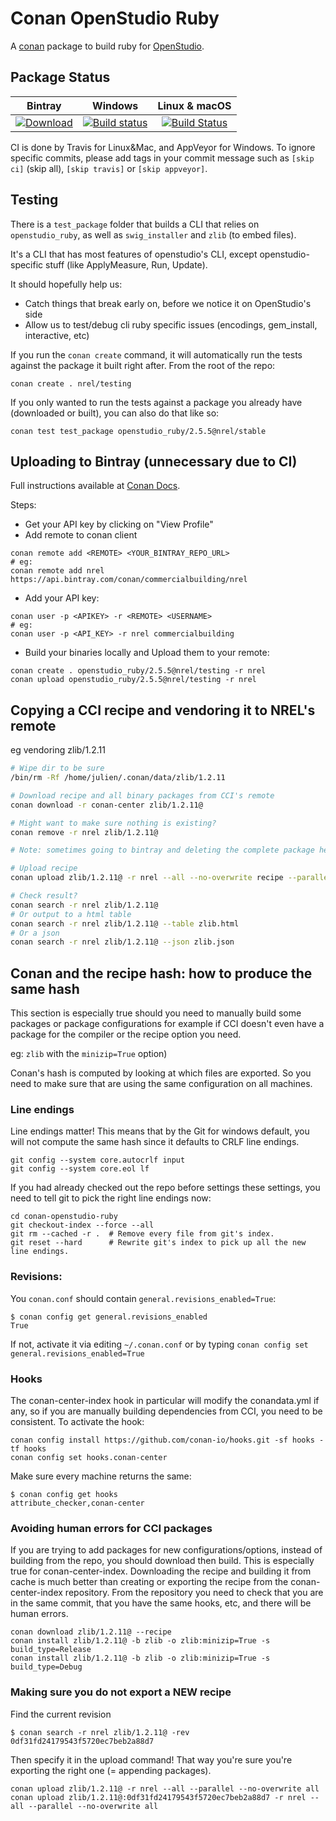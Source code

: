 # Conan OpenStudio Ruby

A [conan](https://conan.io/) package to build ruby for [OpenStudio](https://github.com/NREL/OpenStudio).

## Package Status

| Bintray | Windows | Linux & macOS |
|:--------:|:---------:|:-----------------:|
|[![Download](https://api.bintray.com/packages/commercialbuilding/nrel/openstudio_ruby%3Anrel/images/download.svg)](https://bintray.com/commercialbuilding/nrel/openstudio_ruby%3Anrel/_latestVersion)|[![Build status](https://ci.appveyor.com/api/projects/status/github/nrel/conan-openstudio-ruby?branch=master&svg=true)](https://ci.appveyor.com/project/ci-commercialbuildings/conan-openstudio-ruby/branch/master)|[![Build Status](https://travis-ci.org/nrel/conan-openstudio-ruby.svg?branch=master)](https://travis-ci.org/nrel/conan-openstudio-ruby)|

CI is done by Travis for Linux&Mac, and AppVeyor for Windows. To ignore specific commits, please add tags in your commit message such as `[skip ci]` (skip all), `[skip travis]` or `[skip appveyor]`.

## Testing

There is a `test_package` folder that builds a CLI that relies on `openstudio_ruby`, as well as `swig_installer` and `zlib` (to embed files).

It's a CLI that has most features of openstudio's CLI, except openstudio-specific stuff (like ApplyMeasure, Run, Update).

It should hopefully help us:

* Catch things that break early on, before we notice it on OpenStudio's side
* Allow us to test/debug cli ruby specific issues (encodings, gem_install, interactive, etc)


If you run the `conan create` command, it will automatically run the tests against the package it built right after.
From the root of the repo:

```
conan create . nrel/testing
```

If you only wanted to run the tests against a package you already have (downloaded or built), you can also do that like so:

```
conan test test_package openstudio_ruby/2.5.5@nrel/stable
```

## Uploading to Bintray (unnecessary due to CI)

Full instructions available at [Conan Docs](https://docs.conan.io/en/latest/uploading_packages/bintray/uploading_bintray.html).

Steps:
* Get your API key by clicking on "View Profile"
* Add remote to conan client
```
conan remote add <REMOTE> <YOUR_BINTRAY_REPO_URL>
# eg:
conan remote add nrel https://api.bintray.com/conan/commercialbuilding/nrel
```

* Add your API key:
```
conan user -p <APIKEY> -r <REMOTE> <USERNAME>
# eg:
conan user -p <API_KEY> -r nrel commercialbuilding
```

* Build your binaries locally and Upload them to your remote:
```
conan create . openstudio_ruby/2.5.5@nrel/testing -r nrel
conan upload openstudio_ruby/2.5.5@nrel/testing -r nrel
```

## Copying a CCI recipe and vendoring it to NREL's remote

eg vendoring zlib/1.2.11

```bash
# Wipe dir to be sure
/bin/rm -Rf /home/julien/.conan/data/zlib/1.2.11

# Download recipe and all binary packages from CCI's remote
conan download -r conan-center zlib/1.2.11@

# Might want to make sure nothing is existing?
conan remove -r nrel zlib/1.2.11@

# Note: sometimes going to bintray and deleting the complete package helps (eg if you have inadvertantly uploaded several revisions and now you get "Upload skipped, package existing")

# Upload recipe
conan upload zlib/1.2.11@ -r nrel --all --no-overwrite recipe --parallel

# Check result?
conan search -r nrel zlib/1.2.11@
# Or output to a html table
conan search -r nrel zlib/1.2.11@ --table zlib.html
# Or a json
conan search -r nrel zlib/1.2.11@ --json zlib.json
```

## Conan and the recipe hash: how to produce the same hash

This section is especially true should you need to manually build some packages or package configurations for example
if CCI doesn't even have a package for the compiler or the recipe option you need.

eg: `zlib` with the `minizip=True` option)

Conan's hash is computed by looking at which files are exported. So you need to make sure that are using the same configuration on all machines.

### Line endings

Line endings matter! This means that by the Git for windows default, you will not compute the same hash since it defaults to CRLF line endings.

```
git config --system core.autocrlf input
git config --system core.eol lf
```

If you had already checked out the repo before settings these settings, you need to tell git to pick the right line endings now:

```
cd conan-openstudio-ruby
git checkout-index --force --all
git rm --cached -r .  # Remove every file from git's index.
git reset --hard      # Rewrite git's index to pick up all the new line endings.
```

### Revisions:

You `conan.conf` should contain `general.revisions_enabled=True`:

```
$ conan config get general.revisions_enabled
True
```

If not, activate it via editing `~/.conan.conf` or by typing `conan config set general.revisions_enabled=True`

### Hooks

The conan-center-index hook in particular will modify the conandata.yml if any, so if you are manually building dependencies from CCI, you need to be consistent.
To activate the hook:

```
conan config install https://github.com/conan-io/hooks.git -sf hooks -tf hooks
conan config set hooks.conan-center
```

Make sure every machine returns the same:

```
$ conan config get hooks
attribute_checker,conan-center
```

### Avoiding human errors for CCI packages

If you are trying to add packages for new configurations/options, instead of building from the repo, you should download then build.
This is especially true for conan-center-index. Downloading the recipe and building it from cache is much better than creating or
exporting the recipe from the conan-center-index repository. From the repository you need to check that you are in the same commit,
that you have the same hooks, etc, and there will be human errors.

```
conan download zlib/1.2.11@ --recipe
conan install zlib/1.2.11@ -b zlib -o zlib:minizip=True -s build_type=Release
conan install zlib/1.2.11@ -b zlib -o zlib:minizip=True -s build_type=Debug
```

### Making sure you do not export a NEW recipe

Find the current revision

```
$ conan search -r nrel zlib/1.2.11@ -rev
0df31fd24179543f5720ec7beb2a88d7
```

Then specify it in the upload command! That way you're sure you're exporting the right one (= appending packages).

```
conan upload zlib/1.2.11@ -r nrel --all --parallel --no-overwrite all
conan upload zlib/1.2.11@:0df31fd24179543f5720ec7beb2a88d7 -r nrel --all --parallel --no-overwrite all
```
